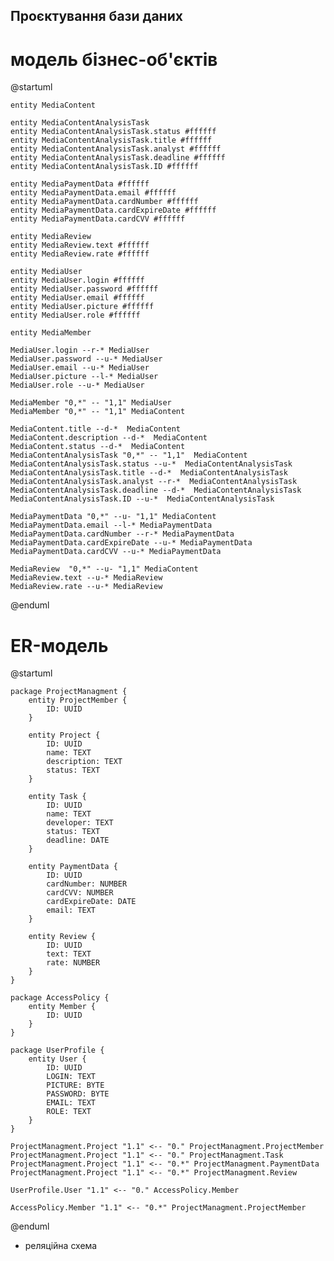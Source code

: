 ## Проєктування бази даних

# модель бізнес-об'єктів 

@startuml

    entity MediaContent

    entity MediaContentAnalysisTask
    entity MediaContentAnalysisTask.status #ffffff
    entity MediaContentAnalysisTask.title #ffffff
    entity MediaContentAnalysisTask.analyst #ffffff
    entity MediaContentAnalysisTask.deadline #ffffff
    entity MediaContentAnalysisTask.ID #ffffff

    entity MediaPaymentData #ffffff
    entity MediaPaymentData.email #ffffff
    entity MediaPaymentData.cardNumber #ffffff
    entity MediaPaymentData.cardExpireDate #ffffff
    entity MediaPaymentData.cardCVV #ffffff

    entity MediaReview
    entity MediaReview.text #ffffff
    entity MediaReview.rate #ffffff

    entity MediaUser
    entity MediaUser.login #ffffff
    entity MediaUser.password #ffffff
    entity MediaUser.email #ffffff
    entity MediaUser.picture #ffffff
    entity MediaUser.role #ffffff

    entity MediaMember 

    MediaUser.login --r-* MediaUser
    MediaUser.password --u-* MediaUser
    MediaUser.email --u-* MediaUser
    MediaUser.picture --l-* MediaUser
    MediaUser.role --u-* MediaUser

    MediaMember "0,*" -- "1,1" MediaUser
    MediaMember "0,*" -- "1,1" MediaContent

    MediaContent.title --d-*  MediaContent
    MediaContent.description --d-*  MediaContent
    MediaContent.status --d-*  MediaContent
    MediaContentAnalysisTask "0,*" -- "1,1"  MediaContent
    MediaContentAnalysisTask.status --u-*  MediaContentAnalysisTask
    MediaContentAnalysisTask.title --d-*  MediaContentAnalysisTask
    MediaContentAnalysisTask.analyst --r-*  MediaContentAnalysisTask
    MediaContentAnalysisTask.deadline --d-*  MediaContentAnalysisTask
    MediaContentAnalysisTask.ID --u-*  MediaContentAnalysisTask

    MediaPaymentData "0,*" --u- "1,1" MediaContent
    MediaPaymentData.email --l-* MediaPaymentData
    MediaPaymentData.cardNumber --r-* MediaPaymentData
    MediaPaymentData.cardExpireDate --u-* MediaPaymentData
    MediaPaymentData.cardCVV --u-* MediaPaymentData

    MediaReview  "0,*" --u- "1,1" MediaContent
    MediaReview.text --u-* MediaReview
    MediaReview.rate --u-* MediaReview

@enduml


# ER-модель

@startuml

    package ProjectManagment {
        entity ProjectMember {
            ID: UUID
        }

        entity Project {
            ID: UUID
            name: TEXT
            description: TEXT
            status: TEXT
        }

        entity Task {
            ID: UUID
            name: TEXT
            developer: TEXT
            status: TEXT
            deadline: DATE
        }

        entity PaymentData {
            ID: UUID
            cardNumber: NUMBER
            cardCVV: NUMBER
            cardExpireDate: DATE
            email: TEXT
        }

        entity Review {
            ID: UUID
            text: TEXT
            rate: NUMBER
        }
    }

    package AccessPolicy {
        entity Member {
            ID: UUID
        }
    }

    package UserProfile {
        entity User {
            ID: UUID
            LOGIN: TEXT
            PICTURE: BYTE
            PASSWORD: BYTE
            EMAIL: TEXT
            ROLE: TEXT
        }
    }

    ProjectManagment.Project "1.1" <-- "0." ProjectManagment.ProjectMember
    ProjectManagment.Project "1.1" <-- "0." ProjectManagment.Task
    ProjectManagment.Project "1.1" <-- "0.*" ProjectManagment.PaymentData
    ProjectManagment.Project "1.1" <-- "0.*" ProjectManagment.Review

    UserProfile.User "1.1" <-- "0." AccessPolicy.Member

    AccessPolicy.Member "1.1" <-- "0.*" ProjectManagment.ProjectMember

@enduml




- реляційна схема

